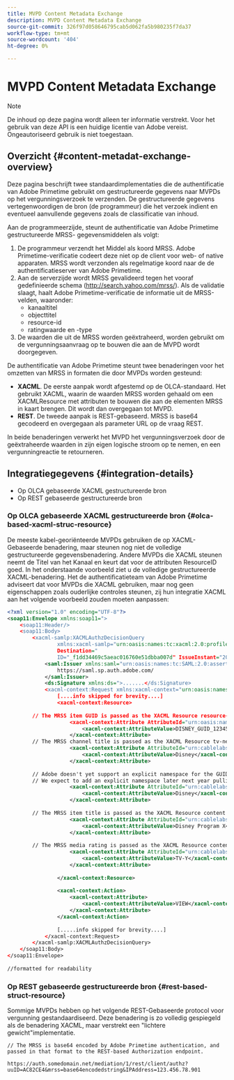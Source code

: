 ```yaml
---
title: MVPD Content Metadata Exchange
description: MVPD Content Metadata Exchange
source-git-commit: 326f97d058646795cab5d062fa5b980235f7da37
workflow-type: tm+mt
source-wordcount: '404'
ht-degree: 0%

---
```



# MVPD Content Metadata Exchange

>[!NOTE]
>
>De inhoud op deze pagina wordt alleen ter informatie verstrekt. Voor het gebruik van deze API is een huidige licentie van Adobe vereist. Ongeautoriseerd gebruik is niet toegestaan.

## Overzicht {#content-metadat-exchange-overview}

Deze pagina beschrijft twee standaardimplementaties die de authentificatie van Adobe Primetime gebruikt om gestructureerde gegevens naar MVPDs op het vergunningsverzoek te verzenden.  De gestructureerde gegevens vertegenwoordigen de bron (de programmeur) die het verzoek indient en eventueel aanvullende gegevens zoals de classificatie van inhoud.

Aan de programmeerzijde, steunt de authentificatie van Adobe Primetime gestructureerde MRSS- gegevensmiddelen als volgt:

1. De programmeur verzendt het Middel als koord MRSS. Adobe Primetime-verificatie codeert deze niet op de client voor web- of native apparaten. MRSS wordt verzonden als regelmatige koord naar de de authentificatieserver van Adobe Primetime.
1. Aan de serverzijde wordt MRSS gevalideerd tegen het vooraf gedefinieerde schema (http://search.yahoo.com/mrss/).  Als de validatie slaagt, haalt Adobe Primetime-verificatie de informatie uit de MRSS-velden, waaronder:
   * kanaaltitel
   * objecttitel
   * resource-id
   * ratingwaarde en -type
1. De waarden die uit de MRSS worden geëxtraheerd, worden gebruikt om de vergunningsaanvraag op te bouwen die aan de MVPD wordt doorgegeven.

De authentificatie van Adobe Primetime steunt twee benaderingen voor het omzetten van MRSS in formaten die door MVPDs worden gesteund:

* **XACML**.  De eerste aanpak wordt afgestemd op de OLCA-standaard.  Het gebruikt XACML, waarin de waarden MRSS worden gehaald om een XACMLResource met attributen te bouwen die aan de elementen MRSS in kaart brengen.  Dit wordt dan overgegaan tot MVPD.
* **REST**.  De tweede aanpak is REST-gebaseerd.  MRSS is base64 gecodeerd en overgegaan als parameter URL op de vraag REST.

In beide benaderingen verwerkt het MVPD het vergunningsverzoek door de geëxtraheerde waarden in zijn eigen logische stroom op te nemen, en een vergunningreactie te retourneren.

## Integratiegegevens {#integration-details}

* Op OLCA gebaseerde XACML gestructureerde bron
* Op REST gebaseerde gestructureerde bron

### Op OLCA gebaseerde XACML gestructureerde bron {#olca-based-xacml-struc-resource}

De meeste kabel-georiënteerde MVPDs gebruiken de op XACML-Gebaseerde benadering, maar steunen nog niet de volledige gestructureerde gegevensbenadering.  Andere MVPDs die XACML steunen neemt de Titel van het Kanaal en keurt dat voor de attributen ResourceID goed. In het onderstaande voorbeeld ziet u de volledige gestructureerde XACML-benadering. Het de authentificatieteam van Adobe Primetime adviseert dat voor MVPDs die XACML gebruiken, maar nog geen eigenschappen zoals ouderlijke controles steunen, zij hun integratie XACML aan het volgende voorbeeld zouden moeten aanpassen:

```XML
<?xml version="1.0" encoding="UTF-8"?>
<soap11:Envelope xmlns:soap11=">
    <soap11:Header/>
    <soap11:Body>
        <xacml-samlp:XACMLAuthzDecisionQuery
                xmlns:xacml-samlp="urn:oasis:names:tc:xacml:2.0:profile:saml2.0:v2:schema:protocol"
                Destination="
                ID="_f1dd34469c5aeac016760e51dbba007d" IssueInstant="2012-06-26T16:30:24.879Z" Version="2.0">
            <saml:Issuer xmlns:saml="urn:oasis:names:tc:SAML:2.0:assertion">
                https://saml.sp.auth.adobe.com/
            </saml:Issuer>
            <ds:Signature xmlns:ds=">.......</ds:Signature>
            <xacml-context:Request xmlns:xacml-context="urn:oasis:names:tc:xacml:2.0:context:schema:os">
                [....info skipped for brevity....]
                <xacml-context:Resource>
 
        // The MRSS item GUID is passed as the XACML Resource resource-id
                    <xacml-context:Attribute AttributeId="urn:oasis:names:tc:xacml:1.0:resource:resource-id">
                        <xacml-context:AttributeValue>DISNEY_GUID_12345</xacml-context:AttributeValue>
                    </xacml-context:Attribute>
        // The MRSS channel title is passed as the XACML Resource tv-network
                    <xacml-context:Attribute AttributeId="urn:cablelabs:ocla:1.0:attribute:content:tv-network">
                        <xacml-context:AttributeValue>Disney</xacml-context:AttributeValue>
                    </xacml-context:Attribute>
 
        // Adobe doesn't yet support an explicit namespace for the GUID, so we reuse the channel title as the GUID.  
        // We expect to add an explicit namespace later next year pulling it from the GUID scheme attribute.
                    <xacml-context:Attribute AttributeId="urn:cablelabs:ocla:1.0:attribute:content:id:namespace">
                        <xacml-context:AttributeValue>Disney</xacml-context:AttributeValue>
                    </xacml-context:Attribute>
 
        // The MRSS item title is passed as the XACML Resource content title
                    <xacml-context:Attribute AttributeId="urn:cablelabs:ocla:1.0:attribute:content:title">
                        <xacml-context:AttributeValue>Disney Program X</xacml-context:AttributeValue>
                    </xacml-context:Attribute>
 
        // The MRSS media rating is passed as the XACML Resource content rating 
                    <xacml-context:Attribute AttributeId="urn:cablelabs:ocla:1.0:attribute:content:rating:vchip">
                        <xacml-context:AttributeValue>TV-Y</xacml-context:AttributeValue>
                    </xacml-context:Attribute>
 
                </xacml-context:Resource>
 
                <xacml-context:Action>
                    <xacml-context:Attribute>
                        <xacml-context:AttributeValue>VIEW</xacml-context:AttributeValue>
                    </xacml-context:Attribute>
                </xacml-context:Action>
 
                [.....info skipped for brevity....]
            </xacml-context:Request>
        </xacml-samlp:XACMLAuthzDecisionQuery>
    </soap11:Body>
</soap11:Envelope>
 
//formatted for readability
```

### Op REST gebaseerde gestructureerde bron {#rest-based-struct-resource}

Sommige MVPDs hebben op het volgende REST-Gebaseerde protocol voor vergunning gestandaardiseerd. Deze benadering is zo volledig gespiegeld als de benadering XACML, maar verstrekt een &quot;lichtere gewicht&quot;implementatie.

`// The MRSS is base64 encoded by Adobe Primetime authentication, and passed in that format to the REST-based Authorization endpoint.`

`https://auth.somedomain.net/mediation/1/rest/client/authz?uuID=AC82CE4&mrss=base64encodedstring&IPAddress=123.456.78.901`

<!--
>[!RELATEDINFORMATION]
>* [User Metadata Exchange](/help/authentication/mvpd-user-metadata-exchng.md)
>* [Logout](/help/authentication/usecase-mvpd-logout.md)
>* [Programmer Integration Guide: Identifying Protected Resources](/help/authentication/identify-protected-resources.md)
>* [Programmer Integration Guide: User Metadata Exchange](/help/authentication/user-metadata.md)
-->